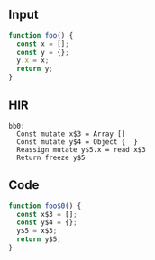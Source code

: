 
## Input

```javascript
function foo() {
  const x = [];
  const y = {};
  y.x = x;
  return y;
}

```

## HIR

```
bb0:
  Const mutate x$3 = Array []
  Const mutate y$4 = Object {  }
  Reassign mutate y$5.x = read x$3
  Return freeze y$5
```

## Code

```javascript
function foo$0() {
  const x$3 = [];
  const y$4 = {};
  y$5 = x$3;
  return y$5;
}

```
      